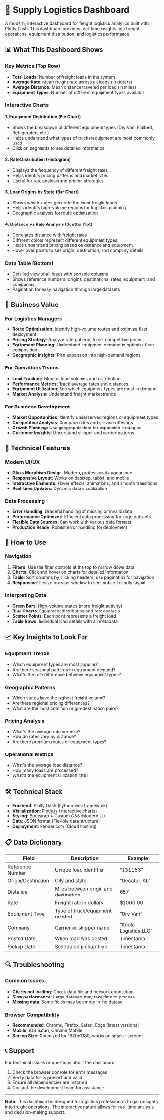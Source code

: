 # 🚛 Supply Logistics Dashboard

A modern, interactive dashboard for freight logistics analytics built with Plotly Dash. This dashboard provides real-time insights into freight operations, equipment distribution, and logistics performance.

## 📊 What This Dashboard Shows

### **Key Metrics (Top Row)**
- **Total Loads**: Number of freight loads in the system
- **Average Rate**: Mean freight rate across all loads (in dollars)
- **Average Distance**: Mean distance traveled per load (in miles)
- **Equipment Types**: Number of different equipment types available

### **Interactive Charts**

#### 1. **Equipment Distribution (Pie Chart)**
- Shows the breakdown of different equipment types (Dry Van, Flatbed, Refrigerated, etc.)
- Helps understand what types of trucks/equipment are most commonly used
- Click on segments to see detailed information

#### 2. **Rate Distribution (Histogram)**
- Displays the frequency of different freight rates
- Helps identify pricing patterns and market rates
- Useful for rate analysis and pricing strategies

#### 3. **Load Origins by State (Bar Chart)**
- Shows which states generate the most freight loads
- Helps identify high-volume regions for logistics planning
- Geographic analysis for route optimization

#### 4. **Distance vs Rate Analysis (Scatter Plot)**
- Correlates distance with freight rates
- Different colors represent different equipment types
- Helps understand pricing based on distance and equipment
- Hover over points to see origin, destination, and company details

### **Data Table (Bottom)**
- Detailed view of all loads with sortable columns
- Shows reference numbers, origins, destinations, rates, equipment, and companies
- Pagination for easy navigation through large datasets

## 🎯 Business Value

### **For Logistics Managers**
- **Route Optimization**: Identify high-volume routes and optimize fleet deployment
- **Pricing Strategy**: Analyze rate patterns to set competitive pricing
- **Equipment Planning**: Understand equipment demand to optimize fleet composition
- **Geographic Insights**: Plan expansion into high-demand regions

### **For Operations Teams**
- **Load Tracking**: Monitor load volumes and distribution
- **Performance Metrics**: Track average rates and distances
- **Equipment Utilization**: See which equipment types are most in demand
- **Market Analysis**: Understand freight market trends

### **For Business Development**
- **Market Opportunities**: Identify underserved regions or equipment types
- **Competitive Analysis**: Compare rates and service offerings
- **Growth Planning**: Use geographic data for expansion strategies
- **Customer Insights**: Understand shipper and carrier patterns

## 🔧 Technical Features

### **Modern UI/UX**
- **Glass Morphism Design**: Modern, professional appearance
- **Responsive Layout**: Works on desktop, tablet, and mobile
- **Interactive Elements**: Hover effects, animations, and smooth transitions
- **Real-time Updates**: Dynamic data visualization

### **Data Processing**
- **Error Handling**: Graceful handling of missing or invalid data
- **Performance Optimized**: Efficient data processing for large datasets
- **Flexible Data Sources**: Can work with various data formats
- **Production Ready**: Robust error handling for deployment

## 🚀 How to Use

### **Navigation**
1. **Filters**: Use the filter controls at the top to narrow down data
2. **Charts**: Click and hover on charts for detailed information
3. **Table**: Sort columns by clicking headers, use pagination for navigation
4. **Responsive**: Resize browser window to see mobile-friendly layout

### **Interpreting Data**
- **Green Bars**: High-volume states (more freight activity)
- **Blue Charts**: Equipment distribution and rate analysis
- **Scatter Points**: Each point represents a freight load
- **Table Rows**: Individual load details with all metadata

## 📈 Key Insights to Look For

### **Equipment Trends**
- Which equipment types are most popular?
- Are there seasonal patterns in equipment demand?
- What's the rate difference between equipment types?

### **Geographic Patterns**
- Which states have the highest freight volume?
- Are there regional pricing differences?
- What are the most common origin-destination pairs?

### **Pricing Analysis**
- What's the average rate per mile?
- How do rates vary by distance?
- Are there premium routes or equipment types?

### **Operational Metrics**
- What's the average load distance?
- How many loads are processed?
- What's the equipment utilization rate?

## 🛠️ Technical Stack

- **Frontend**: Plotly Dash (Python web framework)
- **Visualization**: Plotly.js (Interactive charts)
- **Styling**: Bootstrap + Custom CSS (Modern UI)
- **Data**: JSON format (Flexible data structure)
- **Deployment**: Render.com (Cloud hosting)

## 📋 Data Dictionary

| Field | Description | Example |
|-------|-------------|---------|
| Reference Number | Unique load identifier | "131153" |
| Origin/Destination | City and state | "Decatur, AL" |
| Distance | Miles between origin and destination | 657 |
| Rate | Freight rate in dollars | $1000.00 |
| Equipment Type | Type of truck/equipment needed | "Dry Van" |
| Company | Carrier or shipper name | "Koola Logistics LLC" |
| Posted Date | When load was posted | Timestamp |
| Pickup Date | Scheduled pickup time | Timestamp |

## 🔍 Troubleshooting

### **Common Issues**
- **Charts not loading**: Check data file and network connection
- **Slow performance**: Large datasets may take time to process
- **Missing data**: Some fields may be empty in the dataset

### **Browser Compatibility**
- **Recommended**: Chrome, Firefox, Safari, Edge (latest versions)
- **Mobile**: iOS Safari, Chrome Mobile
- **Screen Size**: Optimized for 1920x1080, works on smaller screens

## 📞 Support

For technical issues or questions about the dashboard:
1. Check the browser console for error messages
2. Verify data file is present and valid
3. Ensure all dependencies are installed
4. Contact the development team for assistance

---

**Note**: This dashboard is designed for logistics professionals to gain insights into freight operations. The interactive nature allows for real-time analysis and decision-making support.